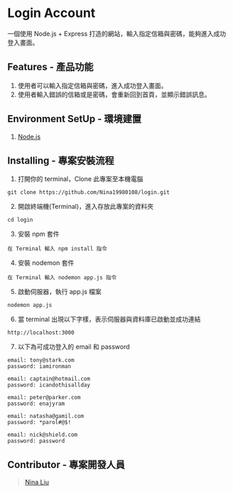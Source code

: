# Login Account

一個使用 Node.js + Express 打造的網站，輸入指定信箱與密碼，能夠進入成功登入畫面。

## Features - 產品功能

1. 使用者可以輸入指定信箱與密碼，進入成功登入畫面。
2. 使用者輸入錯誤的信箱或是密碼，會重新回到首頁，並顯示錯誤訊息。

## Environment SetUp - 環境建置

1. [Node.js](https://nodejs.org/en/)

## Installing - 專案安裝流程

1. 打開你的 terminal，Clone 此專案至本機電腦

```
git clone https://github.com/Nina19980108/login.git
```

2. 開啟終端機(Terminal)，進入存放此專案的資料夾

```
cd login
```

3. 安裝 npm 套件

```
在 Terminal 輸入 npm install 指令
```

4. 安裝 nodemon 套件

```
在 Terminal 輸入 nodemon app.js 指令
```

5. 啟動伺服器，執行 app.js 檔案

```
nodemon app.js
```

6. 當 terminal 出現以下字樣，表示伺服器與資料庫已啟動並成功連結

```
http://localhost:3000
```

7. 以下為可成功登入的 email 和 password

```
email: tony@stark.com
password: iamironman

email: captain@hotmail.com
password: icandothisallday
 
email: peter@parker.com
password: enajyram
    
email: natasha@gamil.com
password: *parol#@$!
    
email: nick@shield.com
password: password
```

## Contributor - 專案開發人員

> [Nina Liu](https://github.com/Nina19980108)